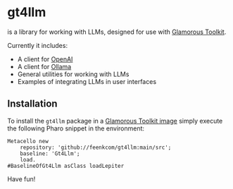 # gt4llm

is a library for working with LLMs, designed for use with [Glamorous Toolkit](https://gtoolkit.com).

Currently it includes:
- A client for [OpenAI](https://openai.com)
- A client for [Ollama](https://ollama.com)
- General utilities for working with LLMs
- Examples of integrating LLMs in user interfaces

## Installation

To install the `gt4llm` package in a [Glamorous Toolkit image](https://gtoolkit.com) simply execute the following Pharo snippet in the environment:

```st
Metacello new
	repository: 'github://feenkcom/gt4llm:main/src';
	baseline: 'Gt4Llm';
	load.
#BaselineOfGt4Llm asClass loadLepiter
```

Have fun!
